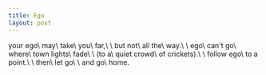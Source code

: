 ```yaml
---
title: Ego
layout: post
---
```

your ego\\
may\\
take\\
you\\
far,\\
\\
but not\\
all the\\
way.\\
\\
ego\\
can't go\\
where\\
town lights\\
fade\\
\\
(to a\\
quiet crowd\\
of crickets).\\
\\
follow ego\\
to a point.\\
\\
then\\
let go\\
\\
and go\\
home.
